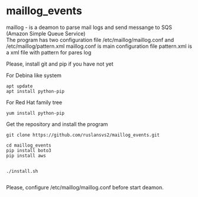 # maillog_events

maillog - is a deamon to parse mail logs and send messange to SQS (Amazon Simple Queue Service)  
The program has two configuration file /etc/maillog/maillog.conf and /etc/maillog/pattern.xml 
maillog.conf is main configuration file
pattern.xml is a xml file with pattern for pares log 


Please, install git and pip if you have not yet

For Debina like system 
```
apt update
apt install python-pip
```
For Red Hat family tree
```
yum install python-pip

```

Get the repository and install the program  

```
git clone https://github.com/ruslansvs2/maillog_events.git

cd maillog_events
pip install boto3 
pip install aws


./install.sh


``` 

Please, configure /etc/maillog/maillog.conf before start deamon. 




